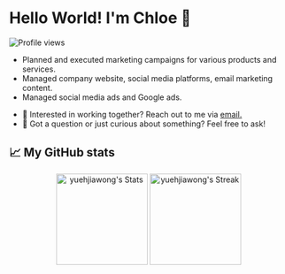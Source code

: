# Hello World! I'm Chloe 👋

![Profile views](https://komarev.com/ghpvc/?username=yuehjiawong&label=Profile%20views&color=60598F&style=flat)

<div class="github-introduction">

- Planned and executed marketing campaigns for various products and services.
- Managed company website, social media platforms, email marketing content.
- Managed social media ads and Google ads.

</div>

- 💼 Interested in working together? Reach out to me via <a href="mailto:yuehjiawong@gmail.com">email.</a>
- 💬 Got a question or just curious about something? Feel free to ask!

## 📈 My GitHub stats

<div class="badges-githubstats">
  <p align="center">
    <img src="https://github-readme-stats.vercel.app/api?username=yuehjiawong&theme=transparent&show_icons=true&hide_border=true&count_private=true" alt="yuehjiawong's Stats" height="165">
    <img src="https://github-readme-streak-stats.herokuapp.com/?user=yuehjiawong&theme=transparent&hide_border=true" alt="yuehjiawong's Streak" height="165">
  </p>
</div>
